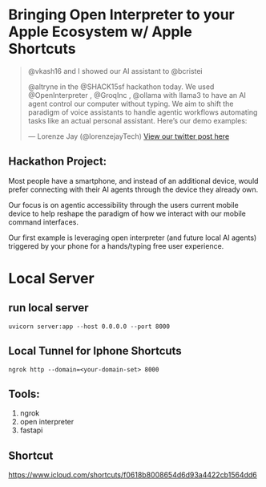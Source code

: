 # Bringing Open Interpreter to your Apple Ecosystem w/ Apple Shortcuts

<blockquote class="twitter-tweet">
  <p lang="en" dir="ltr">@vkash16
 and I showed our AI assistant to 
@bcristei
 
@altryne
 in the 
@SHACK15sf
 hackathon today. We used 
@OpenInterpreter
, 
@GroqInc
, 
@ollama
 with llama3 to have an AI agent control our computer without typing. We aim to shift the paradigm of voice assistants to handle agentic workflows automating tasks like an actual personal assistant. Here’s our demo examples:
</p>&mdash; Lorenze Jay (@lorenzejayTech) <a href="https://x.com/lorenzejayTech/status/1789819432254234755">View our twitter post here</a>
</blockquote>

## Hackathon Project:

Most people have a smartphone, and instead of an additional device, would prefer connecting with their AI agents through the device they already own.

Our focus is on agentic accessibility through the users current mobile device to help reshape the paradigm of how we interact with our mobile command interfaces.

Our first example is leveraging open interpreter (and future local AI agents) triggered by your phone for a hands/typing free user experience.

# Local Server

## run local server

`uvicorn server:app --host 0.0.0.0 --port 8000`

## Local Tunnel for Iphone Shortcuts

`ngrok http --domain=<your-domain-set> 8000`

## Tools:

1. ngrok
2. open interpreter
3. fastapi

## Shortcut

https://www.icloud.com/shortcuts/f0618b8008654d6d93a4422cb1564dd6
